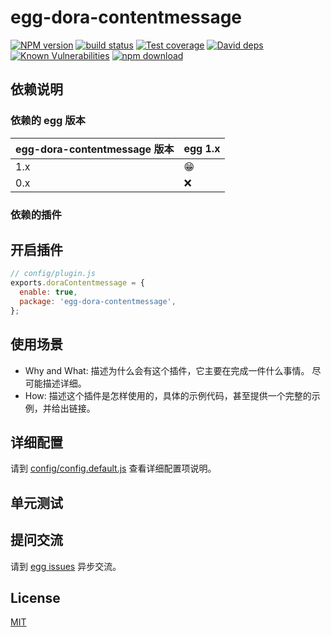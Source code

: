 # egg-dora-contentmessage

[![NPM version][npm-image]][npm-url]
[![build status][travis-image]][travis-url]
[![Test coverage][codecov-image]][codecov-url]
[![David deps][david-image]][david-url]
[![Known Vulnerabilities][snyk-image]][snyk-url]
[![npm download][download-image]][download-url]

[npm-image]: https://img.shields.io/npm/v/egg-dora-contentmessage.svg?style=flat-square
[npm-url]: https://npmjs.org/package/egg-dora-contentmessage
[travis-image]: https://img.shields.io/travis/eggjs/egg-dora-contentmessage.svg?style=flat-square
[travis-url]: https://travis-ci.org/eggjs/egg-dora-contentmessage
[codecov-image]: https://img.shields.io/codecov/c/github/eggjs/egg-dora-contentmessage.svg?style=flat-square
[codecov-url]: https://codecov.io/github/eggjs/egg-dora-contentmessage?branch=master
[david-image]: https://img.shields.io/david/eggjs/egg-dora-contentmessage.svg?style=flat-square
[david-url]: https://david-dm.org/eggjs/egg-dora-contentmessage
[snyk-image]: https://snyk.io/test/npm/egg-dora-contentmessage/badge.svg?style=flat-square
[snyk-url]: https://snyk.io/test/npm/egg-dora-contentmessage
[download-image]: https://img.shields.io/npm/dm/egg-dora-contentmessage.svg?style=flat-square
[download-url]: https://npmjs.org/package/egg-dora-contentmessage

<!--
Description here.
-->

## 依赖说明

### 依赖的 egg 版本

egg-dora-contentmessage 版本 | egg 1.x
--- | ---
1.x | 😁
0.x | ❌

### 依赖的插件
<!--

如果有依赖其它插件，请在这里特别说明。如

- security
- multipart

-->

## 开启插件

```js
// config/plugin.js
exports.doraContentmessage = {
  enable: true,
  package: 'egg-dora-contentmessage',
};
```

## 使用场景

- Why and What: 描述为什么会有这个插件，它主要在完成一件什么事情。
尽可能描述详细。
- How: 描述这个插件是怎样使用的，具体的示例代码，甚至提供一个完整的示例，并给出链接。

## 详细配置

请到 [config/config.default.js](config/config.default.js) 查看详细配置项说明。

## 单元测试

<!-- 描述如何在单元测试中使用此插件，例如 schedule 如何触发。无则省略。-->

## 提问交流

请到 [egg issues](https://github.com/eggjs/egg/issues) 异步交流。

## License

[MIT](LICENSE)
